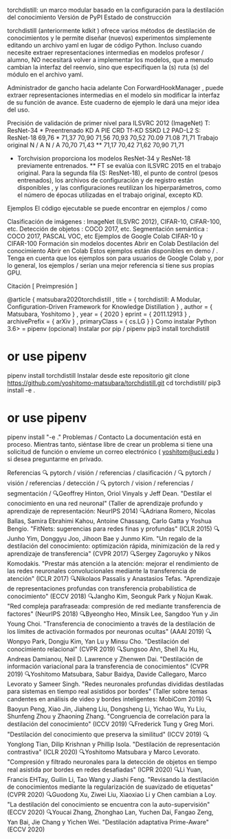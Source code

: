 torchdistill: un marco modular basado en la configuración para la destilación del conocimiento
Versión de PyPI Estado de construcción

torchdistill (anteriormente kdkit ) ofrece varios métodos de destilación de conocimientos y le permite diseñar (nuevos) experimentos simplemente editando un archivo yaml en lugar de código Python. Incluso cuando necesite extraer representaciones intermedias en modelos profesor / alumno, NO necesitará volver a implementar los modelos, que a menudo cambian la interfaz del reenvío, sino que especifiquen la (s) ruta (s) del módulo en el archivo yaml.

Administrador de gancho hacia adelante
Con ForwardHookManager , puede extraer representaciones intermedias en el modelo sin modificar la interfaz de su función de avance.
Este cuaderno de ejemplo le dará una mejor idea del uso.

Precisión de validación de primer nivel para ILSVRC 2012 (ImageNet)
T: ResNet-34 *	Preentrenado	KD	A	PIE	CRD	Tf-KD	SSKD	L2	PAD-L2
S: ResNet-18	69,76 *	71,37	70,90	71,56	70,93	70,52	70.09	71.08	71,71
Trabajo original	N / A	N / A	70,70	71,43 **	71,17	70,42	71,62	70,90	71,71
* Torchvision proporciona los modelos ResNet-34 y ResNet-18 previamente entrenados.
** FT se evalúa con ILSVRC 2015 en el trabajo original.
Para la segunda fila (S: ResNet-18), el punto de control (pesos entrenados), los archivos de configuración y de registro están disponibles , y las configuraciones reutilizan los hiperparámetros, como el número de épocas utilizadas en el trabajo original, excepto KD.

Ejemplos
El código ejecutable se puede encontrar en ejemplos / como

Clasificación de imágenes : ImageNet (ILSVRC 2012), CIFAR-10, CIFAR-100, etc.
Detección de objetos : COCO 2017, etc.
Segmentación semántica : COCO 2017, PASCAL VOC, etc
Ejemplos de Google Colab
CIFAR-10 y CIFAR-100
Formación sin modelos docentes Abrir en Colab
Destilación del conocimiento Abrir en Colab
Estos ejemplos están disponibles en demo / . Tenga en cuenta que los ejemplos son para usuarios de Google Colab y, por lo general, los ejemplos / serían una mejor referencia si tiene sus propias GPU.

Citación
[ Preimpresión ]

@article { matsubara2020torchdistill ,
   title = { torchdistill: A Modular, Configuration-Driven Framework for Knowledge Distillation } ,
   author = { Matsubara, Yoshitomo } ,
   year = { 2020 } 
  eprint = { 2011.12913 } ,
   archivePrefix = { arXiv } ,
   primaryClass = { cs.LG } 
}
Como instalar
Python 3.6> =
pipenv (opcional)
Instalar por pip / pipenv
pip3 install torchdistill
# or use pipenv
pipenv install torchdistill
Instalar desde este repositorio
git clone https://github.com/yoshitomo-matsubara/torchdistill.git
cd torchdistill/
pip3 install -e .
# or use pipenv
pipenv install "-e ."
Problemas / Contacto
La documentación está en proceso. Mientras tanto, siéntase libre de crear un problema si tiene una solicitud de función o envíeme un correo electrónico ( yoshitom@uci.edu ) si desea preguntarme en privado.

Referencias
🔍 pytorch / visión / referencias / clasificación /
🔍 pytorch / visión / referencias / detección /
🔍 pytorch / vision / referencias / segmentación /
🔍Geoffrey Hinton, Oriol Vinyals y Jeff Dean. "Destilar el conocimiento en una red neuronal" (Taller de aprendizaje profundo y aprendizaje de representación: NeurIPS 2014)
🔍Adriana Romero, Nicolas Ballas, Samira Ebrahimi Kahou, Antoine Chassang, Carlo Gatta y Yoshua Bengio. "FitNets: sugerencias para redes finas y profundas" (ICLR 2015)
🔍Junho Yim, Donggyu Joo, Jihoon Bae y Junmo Kim. "Un regalo de la destilación del conocimiento: optimización rápida, minimización de la red y aprendizaje de transferencia" (CVPR 2017)
🔍Sergey Zagoruyko y Nikos Komodakis. "Prestar más atención a la atención: mejorar el rendimiento de las redes neuronales convolucionales mediante la transferencia de atención" (ICLR 2017)
🔍Nikolaos Passalis y Anastasios Tefas. "Aprendizaje de representaciones profundas con transferencia probabilística de conocimiento" (ECCV 2018)
🔍Jangho Kim, Seonguk Park y Nojun Kwak. "Red compleja parafraseada: compresión de red mediante transferencia de factores" (NeurIPS 2018)
🔍Byeongho Heo, Minsik Lee, Sangdoo Yun y Jin Young Choi. "Transferencia de conocimiento a través de la destilación de los límites de activación formados por neuronas ocultas" (AAAI 2019)
🔍Wonpyo Park, Dongju Kim, Yan Lu y Minsu Cho. "Destilación del conocimiento relacional" (CVPR 2019)
🔍Sungsoo Ahn, Shell Xu Hu, Andreas Damianou, Neil D. Lawrence y Zhenwen Dai. "Destilación de información variacional para la transferencia de conocimientos" (CVPR 2019)
🔍Yoshitomo Matsubara, Sabur Baidya, Davide Callegaro, Marco Levorato y Sameer Singh. "Redes neuronales profundas divididas destiladas para sistemas en tiempo real asistidos por bordes" (Taller sobre temas candentes en análisis de video y bordes inteligentes: MobiCom 2019)
🔍Baoyun Peng, Xiao Jin, Jiaheng Liu, Dongsheng Li, Yichao Wu, Yu Liu, Shunfeng Zhou y Zhaoning Zhang. "Congruencia de correlación para la destilación del conocimiento" (ICCV 2019)
🔍Frederick Tung y Greg Mori. "Destilación del conocimiento que preserva la similitud" (ICCV 2019)
🔍Yonglong Tian, ​​Dilip Krishnan y Phillip Isola. "Destilación de representación contrastiva" (ICLR 2020)
🔍Yoshitomo Matsubara y Marco Levorato. "Compresión y filtrado neuronales para la detección de objetos en tiempo real asistida por bordes en redes desafiadas" (ICPR 2020)
🔍Li Yuan, Francis EHTay, Guilin Li, Tao Wang y Jiashi Feng. "Revisando la destilación de conocimientos mediante la regularización de suavizado de etiquetas" (CVPR 2020)
🔍Guodong Xu, Ziwei Liu, Xiaoxiao Li y Chen cambian a Loy. "La destilación del conocimiento se encuentra con la auto-supervisión" (ECCV 2020)
🔍Youcai Zhang, Zhonghao Lan, Yuchen Dai, Fangao Zeng, Yan Bai, Jie Chang y Yichen Wei. "Destilación adaptativa Prime-Aware" (ECCV 2020)
